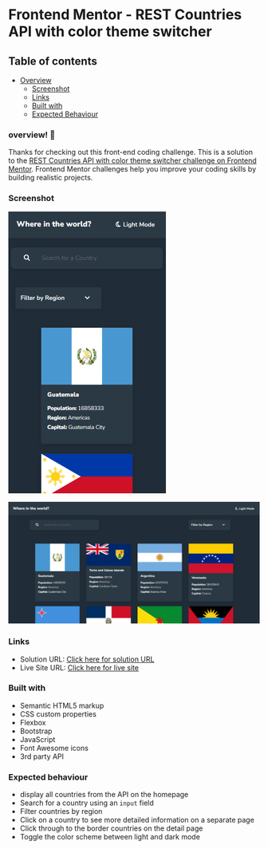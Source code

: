 # Frontend Mentor - REST Countries API with color theme switcher


## Table of contents

- [Overview](#overview)
  - [Screenshot](#screenshot)
  - [Links](#links)
  - [Built with](#built-with)
  - [Expected Behaviour](#Expected-behaviour)

### overview! 👋
Thanks for checking out this front-end coding challenge.
This is a solution to the [REST Countries API with color theme switcher challenge on Frontend Mentor](https://www.frontendmentor.io/challenges/rest-countries-api-with-color-theme-switcher-5cacc469fec04111f7b848ca). Frontend Mentor challenges help you improve your coding skills by building realistic projects. 



### Screenshot

![Mobile design previev for this project](./images/mobile%20screen.PNG)

![Desktop design previev for this project](./images/desktop%20mode.PNG)



### Links

- Solution URL: [Click here for solution URL](https://github.com/Nonnyjoe/REST-Countries-API-with-color-theme-switcher)
- Live Site URL: [Click here for live site](https://nonnyjoe.github.io/REST-Countries-API-with-color-theme-switcher/)

### Built with

- Semantic HTML5 markup
- CSS custom properties
- Flexbox
- Bootstrap
- JavaScript
- Font Awesome icons
- 3rd party API

### Expected behaviour

- display all countries from the API on the homepage
- Search for a country using an `input` field
- Filter countries by region
- Click on a country to see more detailed information on a separate page
- Click through to the border countries on the detail page
- Toggle the color scheme between light and dark mode
